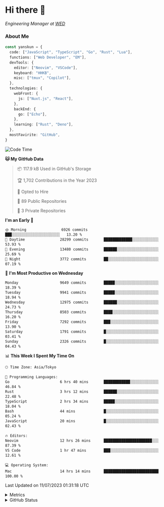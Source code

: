 # Hi there&nbsp;:wave:

<!-- ![Alt text](https://spotify-recently-played-readme.vercel.app/api?user=31kynbuubkiu3r4qh4hjuaglhfay) -->

_Engineering Manager at [WED](https://github.com/wedinc)_

### About Me

```ts
const yanskun = {
  code: ["JavaScript", "TypeScript", "Go", "Rust", "Lua"],
  functions: ["Web Developer", "EM"],
  devTools: {
    editor: ["Neovim", "VSCode"],
    keyboard: "HHKB",
    misc: ["tmux", "Copilot"],
  },
  technologies: {
    webFront: {
      js: ["Nuxt.js", "React"],
    },
    backEnd: {
      go: ["Echo"],
    },
    learning: ["Rust", "Deno"],
  },
  mostFavirite: "GitHub",
}
```

<!--START_SECTION:waka-->
![Code Time](http://img.shields.io/badge/Code%20Time-364%20hrs%2025%20mins-blue)

**🐱 My GitHub Data** 

> 📦 117.9 kB Used in GitHub's Storage 
 > 
> 🏆 1,702 Contributions in the Year 2023
 > 
> 💼 Opted to Hire
 > 
> 📜 89 Public Repositories 
 > 
> 🔑 3 Private Repositories 
 > 
**I'm an Early 🐤** 

```text
🌞 Morning                6926 commits        ███░░░░░░░░░░░░░░░░░░░░░░   13.20 % 
🌆 Daytime                28299 commits       █████████████░░░░░░░░░░░░   53.93 % 
🌃 Evening                13480 commits       ██████░░░░░░░░░░░░░░░░░░░   25.69 % 
🌙 Night                  3772 commits        ██░░░░░░░░░░░░░░░░░░░░░░░   07.19 % 
```
📅 **I'm Most Productive on Wednesday** 

```text
Monday                   9649 commits        █████░░░░░░░░░░░░░░░░░░░░   18.39 % 
Tuesday                  9941 commits        █████░░░░░░░░░░░░░░░░░░░░   18.94 % 
Wednesday                12975 commits       ██████░░░░░░░░░░░░░░░░░░░   24.73 % 
Thursday                 8503 commits        ████░░░░░░░░░░░░░░░░░░░░░   16.20 % 
Friday                   7292 commits        ███░░░░░░░░░░░░░░░░░░░░░░   13.90 % 
Saturday                 1791 commits        █░░░░░░░░░░░░░░░░░░░░░░░░   03.41 % 
Sunday                   2326 commits        █░░░░░░░░░░░░░░░░░░░░░░░░   04.43 % 
```


📊 **This Week I Spent My Time On** 

```text
🕑︎ Time Zone: Asia/Tokyo

💬 Programming Languages: 
Go                       6 hrs 40 mins       ████████████░░░░░░░░░░░░░   46.84 % 
Rust                     3 hrs 12 mins       ██████░░░░░░░░░░░░░░░░░░░   22.48 % 
TypeScript               2 hrs 34 mins       █████░░░░░░░░░░░░░░░░░░░░   18.04 % 
Bash                     44 mins             █░░░░░░░░░░░░░░░░░░░░░░░░   05.24 % 
JavaScript               20 mins             █░░░░░░░░░░░░░░░░░░░░░░░░   02.43 % 

🔥 Editors: 
Neovim                   12 hrs 26 mins      ██████████████████████░░░   87.39 % 
VS Code                  1 hr 47 mins        ███░░░░░░░░░░░░░░░░░░░░░░   12.61 % 

💻 Operating System: 
Mac                      14 hrs 14 mins      █████████████████████████   100.00 % 
```


 Last Updated on 11/07/2023 01:31:18 UTC
<!--END_SECTION:waka-->

<details>
  <summary>Metrics</summary>
  <img src="https://github.com/yanskun/yanskun/blob/main/github-metrics.svg" alt="Metrics">
</details>

<details>
  <summary>GitHub Status</summary>
  <picture>
    <source media="(prefers-color-scheme: dark)" srcset="https://raw.githubusercontent.com/yanskun/yanskun/master/profile-summary-card-output/nord_dark/0-profile-details.svg">
   <img src="https://raw.githubusercontent.com/yanskun/yanskun/master/profile-summary-card-output/default/0-profile-details.svg">
  </picture>
  <br>
  <picture>
    <source media="(prefers-color-scheme: dark)" srcset="https://raw.githubusercontent.com/yanskun/yanskun/master/profile-summary-card-output/nord_dark/1-repos-per-language.svg">
   <img src="https://raw.githubusercontent.com/yanskun/yanskun/master/profile-summary-card-output/default/1-repos-per-language.svg">
  </picture>
  <picture>
    <source media="(prefers-color-scheme: dark)" srcset="https://raw.githubusercontent.com/yanskun/yanskun/master/profile-summary-card-output/nord_dark/2-most-commit-language.svg">
   <img src="https://raw.githubusercontent.com/yanskun/yanskun/master/profile-summary-card-output/default/2-most-commit-language.svg">
  </picture>
  <br>
  <picture>
    <source media="(prefers-color-scheme: dark)" srcset="https://raw.githubusercontent.com/yanskun/yanskun/master/profile-summary-card-output/nord_dark/3-stats.svg">
   <img src="https://raw.githubusercontent.com/yanskun/yanskun/master/profile-summary-card-output/default/3-stats.svg">
  </picture>
  <picture>
    <source media="(prefers-color-scheme: dark)" srcset="https://raw.githubusercontent.com/yanskun/yanskun/master/profile-summary-card-output/nord_dark/4-productive-time.svg">
   <img src="https://raw.githubusercontent.com/yanskun/yanskun/master/profile-summary-card-output/default/4-productive-time.svg">
  </picture>
</details>

